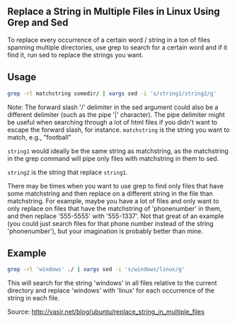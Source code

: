 ## Replace a String in Multiple Files in Linux Using Grep and Sed
To replace every occurrence of a certain word / string in a ton of files spanning multiple directories, use grep to search for a certain word and if it find it, run sed to replace the strings you want. 

## Usage
```sh
grep -rl matchstring somedir/ | xargs sed -i 's/string1/string2/g'
```
Note: The forward slash '/' delimiter in the sed argument could also be a different delimiter (such as the pipe '|' character). The pipe delimiter might be useful when searching through a lot of html files if you didn't want to escape the forward slash, for instance.
`matchstring` is the string you want to match, e.g., "football"

`string1` would ideally be the same string as matchstring, as the matchstring in the grep command will pipe only files with matchstring in them to sed.

`string2` is the string that replace `string1`.

There may be times when you want to use grep to find only files that have some matchstring and then replace on a different string in the file than matchstring. For example, maybe you have a lot of files and only want to only replace on files that have the matchstring of 'phonenumber' in them, and then replace '555-5555' with '555-1337'. Not that great of an example (you could just search files for that phone number instead of the string 'phonenumber'), but your imagination is probably better
than mine.

## Example
```sh
grep -rl 'windows' ./ | xargs sed -i 's/windows/linux/g'
```
This will search for the string 'windows' in all files relative to the current directory and replace 'windows' with 'linux' for each occurrence of the string in each file.

Source: http://vasir.net/blog/ubuntu/replace_string_in_multiple_files

